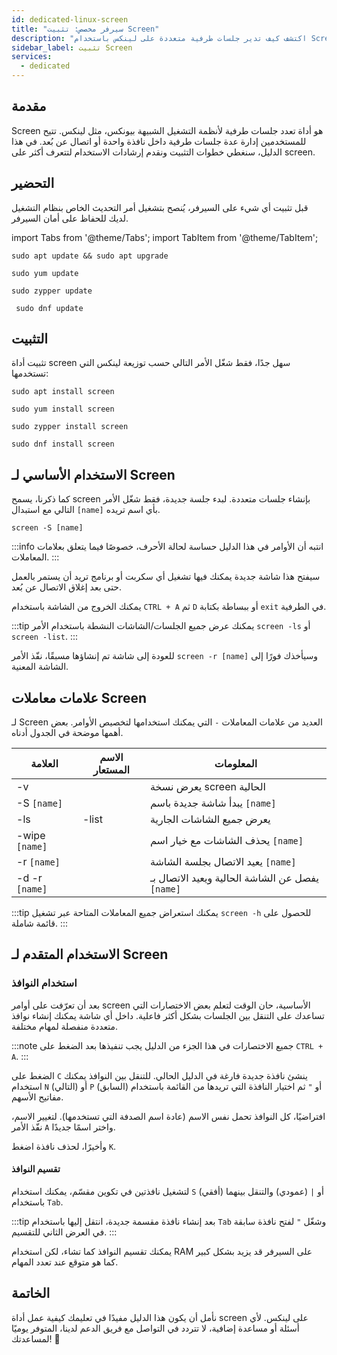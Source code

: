 ```yaml
---
id: dedicated-linux-screen
title: "سيرفر مخصص: تثبيت Screen"
description: "اكتشف كيف تدير جلسات طرفية متعددة على لينكس باستخدام Screen لتحسين الإنتاجية واستمرارية الجلسات → تعلّم المزيد الآن"
sidebar_label: تثبيت Screen
services:
  - dedicated
---
```


## مقدمة

Screen هو أداة تعدد جلسات طرفية لأنظمة التشغيل الشبيهة بيونكس، مثل لينكس. تتيح للمستخدمين إدارة عدة جلسات طرفية داخل نافذة واحدة أو اتصال عن بُعد. في هذا الدليل، سنغطي خطوات التثبيت ونقدم إرشادات الاستخدام لتتعرف أكثر على screen.

## التحضير

قبل تثبيت أي شيء على السيرفر، يُنصح بتشغيل أمر التحديث الخاص بنظام التشغيل لديك للحفاظ على أمان السيرفر.

import Tabs from '@theme/Tabs';
import TabItem from '@theme/TabItem';

<Tabs>
<TabItem value="ubuntu-debian" label="أوبونتو وديبيان" default>

```
sudo apt update && sudo apt upgrade
```

</TabItem>
<TabItem value="centos" label="سينت أو إس">

```
sudo yum update
```

</TabItem>
<TabItem value="opensuse" label="أوبن سوزي">

```
sudo zypper update
```

</TabItem>
<TabItem value="fedora" label="فيدورا">

```
 sudo dnf update
```

</TabItem>
</Tabs>

## التثبيت

تثبيت أداة screen سهل جدًا، فقط شغّل الأمر التالي حسب توزيعة لينكس التي تستخدمها:

<Tabs>
<TabItem value="ubuntu-debian" label="أوبونتو وديبيان" default>

```
sudo apt install screen
```

</TabItem>
<TabItem value="centos" label="سينت أو إس">

```
sudo yum install screen
```

</TabItem>
<TabItem value="opensuse" label="أوبن سوزي">

```
sudo zypper install screen
```

</TabItem>
<TabItem value="fedora" label="فيدورا">

```
sudo dnf install screen
```

</TabItem>
</Tabs>

## الاستخدام الأساسي لـ Screen

كما ذكرنا، يسمح screen بإنشاء جلسات متعددة. لبدء جلسة جديدة، فقط شغّل الأمر التالي مع استبدال `[name]` بأي اسم تريده.
```
screen -S [name]
```

:::info
انتبه أن الأوامر في هذا الدليل حساسة لحالة الأحرف، خصوصًا فيما يتعلق بعلامات المعاملات.
:::

سيفتح هذا شاشة جديدة يمكنك فيها تشغيل أي سكربت أو برنامج تريد أن يستمر بالعمل حتى بعد إغلاق الاتصال عن بُعد.

يمكنك الخروج من الشاشة باستخدام `CTRL + A` ثم `D` أو ببساطة بكتابة `exit` في الطرفية.

:::tip
يمكنك عرض جميع الجلسات/الشاشات النشطة باستخدام الأمر `screen -ls` أو `screen -list`.
:::

للعودة إلى شاشة تم إنشاؤها مسبقًا، نفّذ الأمر `screen -r [name]` وسيأخذك فورًا إلى الشاشة المعنية.

## علامات معاملات Screen

لـ Screen العديد من علامات المعاملات `-` التي يمكنك استخدامها لتخصيص الأوامر. بعض أهمها موضحة في الجدول أدناه.

| العلامة | الاسم المستعار | المعلومات |
| ---- | ----- | ---- |
| -v   | | يعرض نسخة screen الحالية |
| -S `[name]` | | يبدأ شاشة جديدة باسم `[name]` |
| -ls | -list | يعرض جميع الشاشات الجارية |
| -wipe `[name]` | | يحذف الشاشات مع خيار اسم `[name]` |
| -r `[name]` | | يعيد الاتصال بجلسة الشاشة `[name]` |
| -d -r `[name]` | | يفصل عن الشاشة الحالية ويعيد الاتصال بـ `[name]` |

:::tip
يمكنك استعراض جميع المعاملات المتاحة عبر تشغيل `screen -h` للحصول على قائمة شاملة.
:::

## الاستخدام المتقدم لـ Screen

### استخدام النوافذ

بعد أن تعرّفت على أوامر screen الأساسية، حان الوقت لتعلم بعض الاختصارات التي تساعدك على التنقل بين الجلسات بشكل أكثر فاعلية. داخل أي شاشة يمكنك إنشاء نوافذ متعددة منفصلة لمهام مختلفة.

:::note 
جميع الاختصارات في هذا الجزء من الدليل يجب تنفيذها بعد الضغط على `CTRL + A`.
:::

الضغط على `C` ينشئ نافذة جديدة فارغة في الدليل الحالي. للتنقل بين النوافذ يمكنك استخدام `N` (التالي) أو `P` (السابق) أو `"` ثم اختيار النافذة التي تريدها من القائمة باستخدام مفاتيح الأسهم.

افتراضيًا، كل النوافذ تحمل نفس الاسم (عادة اسم الصدفة التي تستخدمها). لتغيير الاسم، نفّذ الأمر `A` واختر اسمًا جديدًا.

وأخيرًا، لحذف نافذة اضغط `K`.

#### تقسيم النوافذ

لتشغيل نافذتين في تكوين مقسّم، يمكنك استخدام `S` (أفقي) أو `|` (عمودي) والتنقل بينهما باستخدام `Tab`.

:::tip
بعد إنشاء نافذة مقسمة جديدة، انتقل إليها باستخدام `Tab` وشغّل `"` لفتح نافذة سابقة في العرض الثاني للتقسيم.
:::

يمكنك تقسيم النوافذ كما تشاء، لكن استخدام RAM على السيرفر قد يزيد بشكل كبير كما هو متوقع عند تعدد المهام.

## الخاتمة

نأمل أن يكون هذا الدليل مفيدًا في تعليمك كيفية عمل أداة screen على لينكس. لأي أسئلة أو مساعدة إضافية، لا تتردد في التواصل مع فريق الدعم لدينا، المتوفر يوميًا لمساعدتك! 🙂